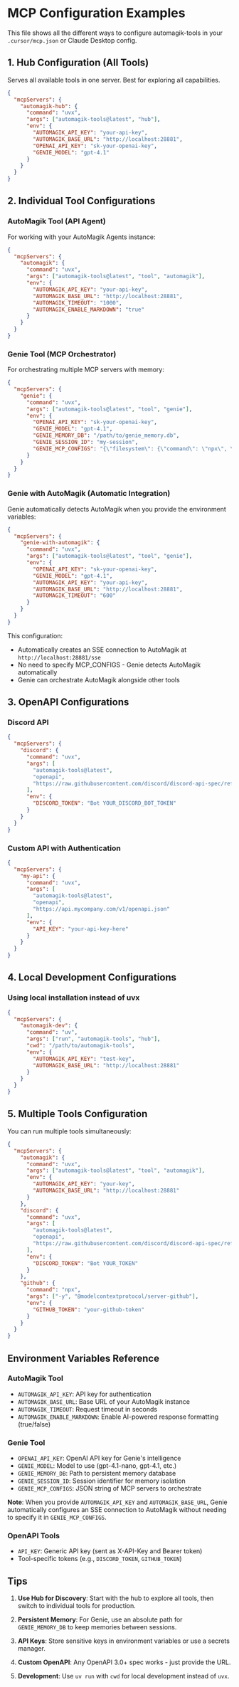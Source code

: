# MCP Configuration Examples

This file shows all the different ways to configure automagik-tools in your `.cursor/mcp.json` or Claude Desktop config.

## 1. Hub Configuration (All Tools)

Serves all available tools in one server. Best for exploring all capabilities.

```json
{
  "mcpServers": {
    "automagik-hub": {
      "command": "uvx",
      "args": ["automagik-tools@latest", "hub"],
      "env": {
        "AUTOMAGIK_API_KEY": "your-api-key",
        "AUTOMAGIK_BASE_URL": "http://localhost:28881",
        "OPENAI_API_KEY": "sk-your-openai-key",
        "GENIE_MODEL": "gpt-4.1"
      }
    }
  }
}
```

## 2. Individual Tool Configurations

### AutoMagik Tool (API Agent)

For working with your AutoMagik Agents instance:

```json
{
  "mcpServers": {
    "automagik": {
      "command": "uvx",
      "args": ["automagik-tools@latest", "tool", "automagik"],
      "env": {
        "AUTOMAGIK_API_KEY": "your-api-key",
        "AUTOMAGIK_BASE_URL": "http://localhost:28881",
        "AUTOMAGIK_TIMEOUT": "1000",
        "AUTOMAGIK_ENABLE_MARKDOWN": "true"
      }
    }
  }
}
```

### Genie Tool (MCP Orchestrator)

For orchestrating multiple MCP servers with memory:

```json
{
  "mcpServers": {
    "genie": {
      "command": "uvx",
      "args": ["automagik-tools@latest", "tool", "genie"],
      "env": {
        "OPENAI_API_KEY": "sk-your-openai-key",
        "GENIE_MODEL": "gpt-4.1",
        "GENIE_MEMORY_DB": "/path/to/genie_memory.db",
        "GENIE_SESSION_ID": "my-session",
        "GENIE_MCP_CONFIGS": "{\"filesystem\": {\"command\": \"npx\", \"args\": [\"-y\", \"@modelcontextprotocol/server-filesystem\", \"/path/to/dir\"]}}"
      }
    }
  }
}
```

### Genie with AutoMagik (Automatic Integration)

Genie automatically detects AutoMagik when you provide the environment variables:

```json
{
  "mcpServers": {
    "genie-with-automagik": {
      "command": "uvx",
      "args": ["automagik-tools@latest", "tool", "genie"],
      "env": {
        "OPENAI_API_KEY": "sk-your-openai-key",
        "GENIE_MODEL": "gpt-4.1",
        "AUTOMAGIK_API_KEY": "your-api-key",
        "AUTOMAGIK_BASE_URL": "http://localhost:28881",
        "AUTOMAGIK_TIMEOUT": "600"
      }
    }
  }
}
```

This configuration:
- Automatically creates an SSE connection to AutoMagik at `http://localhost:28881/sse`
- No need to specify MCP_CONFIGS - Genie detects AutoMagik automatically
- Genie can orchestrate AutoMagik alongside other tools

## 3. OpenAPI Configurations

### Discord API

```json
{
  "mcpServers": {
    "discord": {
      "command": "uvx",
      "args": [
        "automagik-tools@latest",
        "openapi",
        "https://raw.githubusercontent.com/discord/discord-api-spec/refs/heads/main/specs/openapi.json"
      ],
      "env": {
        "DISCORD_TOKEN": "Bot YOUR_DISCORD_BOT_TOKEN"
      }
    }
  }
}
```

### Custom API with Authentication

```json
{
  "mcpServers": {
    "my-api": {
      "command": "uvx",
      "args": [
        "automagik-tools@latest",
        "openapi",
        "https://api.mycompany.com/v1/openapi.json"
      ],
      "env": {
        "API_KEY": "your-api-key-here"
      }
    }
  }
}
```

## 4. Local Development Configurations

### Using local installation instead of uvx

```json
{
  "mcpServers": {
    "automagik-dev": {
      "command": "uv",
      "args": ["run", "automagik-tools", "hub"],
      "cwd": "/path/to/automagik-tools",
      "env": {
        "AUTOMAGIK_API_KEY": "test-key",
        "AUTOMAGIK_BASE_URL": "http://localhost:28881"
      }
    }
  }
}
```

## 5. Multiple Tools Configuration

You can run multiple tools simultaneously:

```json
{
  "mcpServers": {
    "automagik": {
      "command": "uvx",
      "args": ["automagik-tools@latest", "tool", "automagik"],
      "env": {
        "AUTOMAGIK_API_KEY": "your-key",
        "AUTOMAGIK_BASE_URL": "http://localhost:28881"
      }
    },
    "discord": {
      "command": "uvx",
      "args": [
        "automagik-tools@latest",
        "openapi",
        "https://raw.githubusercontent.com/discord/discord-api-spec/refs/heads/main/specs/openapi.json"
      ],
      "env": {
        "DISCORD_TOKEN": "Bot YOUR_TOKEN"
      }
    },
    "github": {
      "command": "npx",
      "args": ["-y", "@modelcontextprotocol/server-github"],
      "env": {
        "GITHUB_TOKEN": "your-github-token"
      }
    }
  }
}
```

## Environment Variables Reference

### AutoMagik Tool
- `AUTOMAGIK_API_KEY`: API key for authentication
- `AUTOMAGIK_BASE_URL`: Base URL of your AutoMagik instance
- `AUTOMAGIK_TIMEOUT`: Request timeout in seconds
- `AUTOMAGIK_ENABLE_MARKDOWN`: Enable AI-powered response formatting (true/false)

### Genie Tool
- `OPENAI_API_KEY`: OpenAI API key for Genie's intelligence
- `GENIE_MODEL`: Model to use (gpt-4.1-nano, gpt-4.1, etc.)
- `GENIE_MEMORY_DB`: Path to persistent memory database
- `GENIE_SESSION_ID`: Session identifier for memory isolation
- `GENIE_MCP_CONFIGS`: JSON string of MCP servers to orchestrate

**Note**: When you provide `AUTOMAGIK_API_KEY` and `AUTOMAGIK_BASE_URL`, Genie automatically configures an SSE connection to AutoMagik without needing to specify it in `GENIE_MCP_CONFIGS`.

### OpenAPI Tools
- `API_KEY`: Generic API key (sent as X-API-Key and Bearer token)
- Tool-specific tokens (e.g., `DISCORD_TOKEN`, `GITHUB_TOKEN`)

## Tips

1. **Use Hub for Discovery**: Start with the hub to explore all tools, then switch to individual tools for production.

2. **Persistent Memory**: For Genie, use an absolute path for `GENIE_MEMORY_DB` to keep memories between sessions.

3. **API Keys**: Store sensitive keys in environment variables or use a secrets manager.

4. **Custom OpenAPI**: Any OpenAPI 3.0+ spec works - just provide the URL.

5. **Development**: Use `uv run` with `cwd` for local development instead of `uvx`.